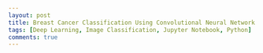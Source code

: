 ```yaml
---
layout: post
title: Breast Cancer Classification Using Convolutional Neural Network
tags: [Deep Learning, Image Classification, Jupyter Notebook, Python]
comments: true
---
```



